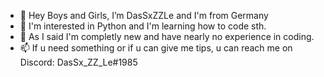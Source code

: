 - 👋 Hey Boys and Girls, I’m DasSxZZLe and I'm from Germany
- 👀 I'm interested in Python and I'm learning how to code sth.
- 🌱 As I said I'm completly new and have nearly no experience in coding.
- 📫 If u need something or if u can give me tips, u can reach me on Discord: DasSx_ZZ_Le#1985

<!---
DasSxZZLe/DasSxZZLe is a ✨ special ✨ repository because its `README.md` (this file) appears on your GitHub profile.
You can click the Preview link to take a look at your changes.
--->
